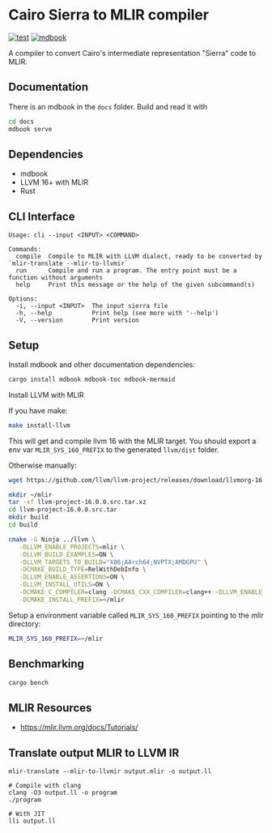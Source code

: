 # Cairo Sierra to MLIR compiler
[![test](https://github.com/lambdaclass/cairo_sierra_to_mlir/actions/workflows/ci.yml/badge.svg)](https://github.com/lambdaclass/cairo_sierra_to_mlir/actions/workflows/ci.yml)
[![mdbook](https://img.shields.io/badge/mdbook-link-blue)](https://lambdaclass.github.io/cairo_sierra_2_MLIR/)

A compiler to convert Cairo's intermediate representation "Sierra" code to MLIR.

## Documentation

There is an mdbook in the `docs` folder. Build and read it with
```bash
cd docs
mdbook serve
```

## Dependencies
- mdbook
- LLVM 16+ with MLIR
- Rust

## CLI Interface

```
Usage: cli --input <INPUT> <COMMAND>

Commands:
  compile  Compile to MLIR with LLVM dialect, ready to be converted by `mlir-translate --mlir-to-llvmir`
  run      Compile and run a program. The entry point must be a function without arguments
  help     Print this message or the help of the given subcommand(s)

Options:
  -i, --input <INPUT>  The input sierra file
  -h, --help           Print help (see more with '--help')
  -V, --version        Print version
```

## Setup

Install mdbook and other documentation dependencies:
```bash
cargo install mdbook mdbook-toc mdbook-mermaid
```

Install LLVM with MLIR

If you have make:

```bash
make install-llvm
```

This will get and compile llvm 16 with the MLIR target.
You should export a env var `MLIR_SYS_160_PREFIX` to the generated `llvm/dist` folder.

Otherwise manually:

```bash
wget https://github.com/llvm/llvm-project/releases/download/llvmorg-16.0.0/llvm-project-16.0.0.src.tar.xz

mkdir ~/mlir
tar -xf llvm-project-16.0.0.src.tar.xz
cd llvm-project-16.0.0.src.tar
mkdir build
cd build

cmake -G Ninja ../llvm \
   -DLLVM_ENABLE_PROJECTS=mlir \
   -DLLVM_BUILD_EXAMPLES=ON \
   -DLLVM_TARGETS_TO_BUILD="X86;AArch64;NVPTX;AMDGPU" \
   -DCMAKE_BUILD_TYPE=RelWithDebInfo \
   -DLLVM_ENABLE_ASSERTIONS=ON \
   -DLLVM_INSTALL_UTILS=ON \
   -DCMAKE_C_COMPILER=clang -DCMAKE_CXX_COMPILER=clang++ -DLLVM_ENABLE_LLD=ON \
   -DCMAKE_INSTALL_PREFIX=~/mlir
```

Setup a environment variable called `MLIR_SYS_160_PREFIX` pointing to the mlir directory:

```bash
MLIR_SYS_160_PREFIX=~/mlir
```

## Benchmarking

```bash
cargo bench
```

## MLIR Resources
- https://mlir.llvm.org/docs/Tutorials/

## Translate output MLIR to LLVM IR

```
mlir-translate --mlir-to-llvmir output.mlir -o output.ll

# Compile with clang
clang -O3 output.ll -o program
./program

# With JIT
lli output.ll
```
